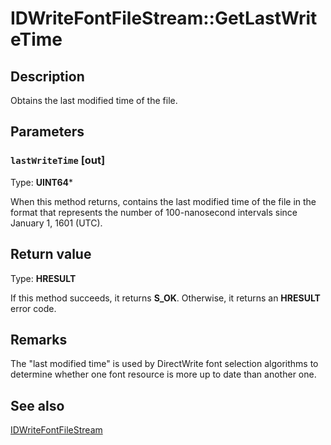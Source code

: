 # IDWriteFontFileStream::GetLastWriteTime

## Description

 Obtains the last modified time of the file.

## Parameters

### `lastWriteTime` [out]

Type: **UINT64***

When this method returns, contains the last modified time of the file in the format that represents
the number of 100-nanosecond intervals since January 1, 1601 (UTC).

## Return value

Type: **HRESULT**

If this method succeeds, it returns **S_OK**. Otherwise, it returns an **HRESULT** error code.

## Remarks

The "last modified time" is used by DirectWrite font selection algorithms
to determine whether one font resource is more up to date than another one.

## See also

[IDWriteFontFileStream](https://learn.microsoft.com/windows/win32/api/dwrite/nn-dwrite-idwritefontfilestream)